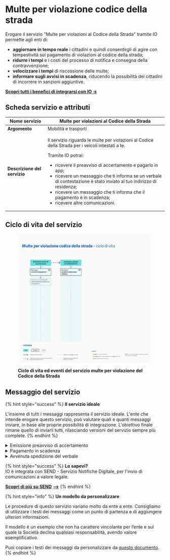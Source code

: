 # Multe per violazione codice della strada

Erogare il servizio "Multe per violazioni al Codice della Strada" tramite IO permette agli enti di:

* **aggiornare in tempo reale** i cittadini e quindi consentirgli di agire con tempestività sul pagamento di violazioni al codice della strada;
* **ridurre i tempi** e i costi del processo di notifica e consegna della contravvenzione;
* **velocizzare i tempi** di riscossione delle multe;
* **informare sugli avvisi in scadenza**, riducendo la possibilità dei cittadini di incorrere in sanzioni aggiuntive.

[**Scopri tutti i benefici di integrarsi con IO →**  ](../../cose-io-e-qual-e-il-suo-obiettivo.md#perche-integrarsi-con-io)

## Scheda servizio e attributi

| **Nome servizio**            | Multe per violazioni al Codice della Strada                                                                                                                                                                                                                                                                                                                                                                                                                     |
| ---------------------------- | --------------------------------------------------------------------------------------------------------------------------------------------------------------------------------------------------------------------------------------------------------------------------------------------------------------------------------------------------------------------------------------------------------------------------------------------------------------- |
| **Argomento**                | Mobilità e trasporti                                                                                                                                                                                                                                                                                                                                                                                                                                            |
| **Descrizione del servizio** | <p>Il servizio riguarda le multe per violazioni al Codice della Strada per i veicoli intestati a te.</p><p></p><p>Tramite IO potrai:</p><ul><li>ricevere il preavviso di accertamento e pagarlo in app;</li><li>ricevere un messaggio che ti informa se un verbale di contestazione è stato inviato al tuo indirizzo di residenza;</li><li>ricevere un messaggio che ti informa che il pagamento è in scadenza;</li><li>ricevere altre comunicazioni.</li></ul> |

## **Ciclo di vita del servizio**

<figure><img src="../../.gitbook/assets/Multe.5.png" alt=""><figcaption><p><strong>Ciclo di vita ed eventi del servizio multe per violazione del Codice della Strada</strong></p></figcaption></figure>

## Messaggio del servizio

{% hint style="success" %}
**Il servizio ideale**

L'insieme di tutti i messaggi rappresenta il servizio ideale. L'ente che intende erogare questo servizio, può valutare quali e quanti messaggi inviare, in base alle proprie possibilità di integrazione. L'obiettivo finale rimane quello di inviarli tutti, rilasciando versioni del servizio sempre più complete.
{% endhint %}

<details>

<summary>Emissione preavviso di accertamento</summary>

**🖋 Titolo del messaggio:** Preavviso di accertamento

🗒 **Testo del messaggio**: Il \<gg/mm/aaaa> alle \<hh:mm> in \<indirizzo>, la persona alla guida del veicolo targato \<numero targa> ha commesso queste violazioni:

**• \<tipologia di violazione> - art. \<numero>**

**Accertamento numero**: \<numero accertamento>

\[Vedi accertamento]\(URL)

**Da pagare**: \<xx,yy> €, già scontato del 30% se paghi entro il \<gg/mm/aaaa>

**Cosa succede se non pago entro il \<gg/mm/aa>?** Se previsto, riceverai il verbale di contravvenzione al tuo indirizzo di residenza e ti verranno addebitate le spese di notifica.&#x20;

**🪄  Pulsante**: Vedi avviso

**---**

**Destinatari**: Tutti i cittadini residenti nell'area geografica di azione del servizio che hanno effettuato una violazione del Codice della Strada

**Quando inviarlo**: Quando è commessa la violazione e dopo che è stata aperta la relativa posizione debitoria

**User story**: <mark style="color:purple;">Come cittadino voglio ricevere notifica immediata della violazione commessa</mark>

</details>

<details>

<summary>Pagamento in scadenza</summary>

**🖋 Titolo del messaggio:** Pagamento in scadenza

🗒 **Testo del messaggio**: Hai tempo fino al \<gg/mm/aa> per pagare il verbale di contravvenzione numero \<numero verbale>. Pagalo subito per evitare costi aggiuntivi.

**🪄  Pulsante**: n/a

**---**

**Destinatari**: Tutti i cittadini residenti nell'area geografica di azione del servizio che hanno effettuato una violazione del Codice della Strada

**Quando inviarlo**: Quando la scadenza del verbale è imminente

**User story**: <mark style="color:purple;">Come cittadino voglio ricevere un promemoria per i pagamenti in scadenza</mark>

</details>

<details>

<summary>Avvenuta spedizione del verbale </summary>

**🖋 Titolo del messaggio:** Spedizione del verbale

🗒 **Testo del messaggio**: Abbiamo inviato al tuo indirizzo di residenza il verbale di contravvenzione \<numero verbale>. Lo riceverai tramite raccomandata nei prossimi giorni.&#x20;

L’importo del verbale comprenderà le spese di notifica. Per maggiori informazioni, visita \[questo sito]\(URL).

**🪄  Pulsante**: n/a

**---**

**Destinatari**: Tutti i cittadini che hanno ricevuto un avviso di accertamento e non lo hanno pagato

**Quando inviarlo**: Quando è scaduto

**User story**: <mark style="color:purple;">Come cittadino voglio ricevere notifica immediata della violazione commessa</mark>

</details>

{% hint style="success" %}
**Lo sapevi?**\
IO è integrata con SEND - Servizio Notifiche Digitale, per l'invio di comunicazioni a valore legale.

[**Scopri di più su SEND**](https://www.pagopa.it/it/prodotti-e-servizi/piattaforma-notifiche-digitali) [**-->**](https://www.pagopa.it/it/prodotti-e-servizi/piattaforma-notifiche-digitali)
{% endhint %}

{% hint style="info" %}
**Un modello da personalizzare**

Le procedure di questo servizio variano molto da ente a ente. Consigliamo di utilizzare i testi dei messaggi come un punto di partenza e di aggiungere ulteriori informazioni.&#x20;

Il modello è un esempio che non ha carattere vincolante per l’ente e sul quale la Società declina qualsiasi responsabilità, avendo valore esemplificativo.

Puoi copiare i testi dei messaggi da personalizzare da [questo documento](https://docs.google.com/spreadsheets/d/1UHvSOKM6SDvGh5tU2VRrLLOx7GNv-4TlVJKH\_PTthDQ/edit#gid=538647580).
{% endhint %}
